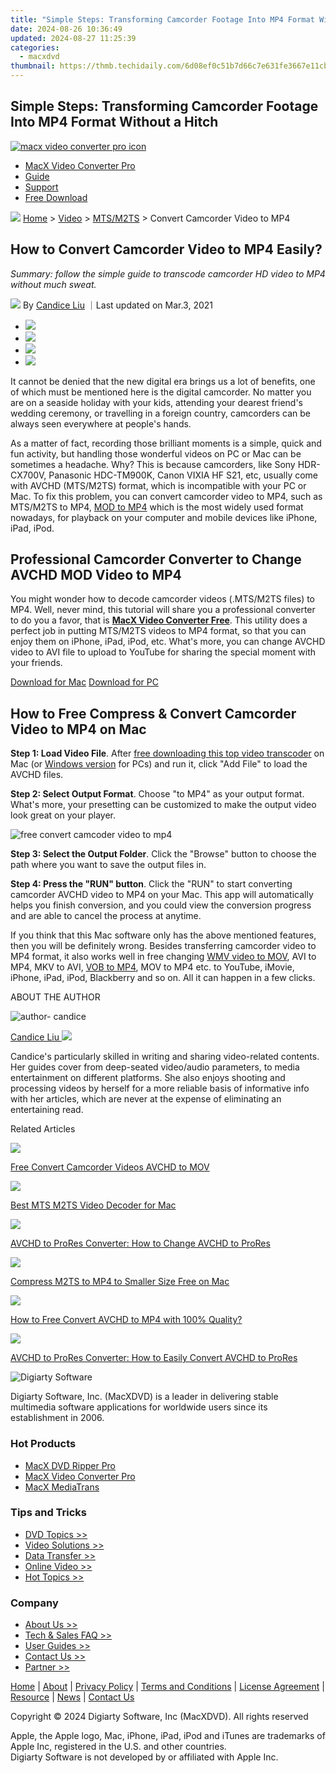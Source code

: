 ```yaml
---
title: "Simple Steps: Transforming Camcorder Footage Into MP4 Format Without a Hitch"
date: 2024-08-26 10:36:49
updated: 2024-08-27 11:25:39
categories:
  - macxdvd
thumbnail: https://thmb.techidaily.com/6d08ef0c51b7d66c7e631fe3667e11cb568cec8b149ae12a4fa97fbfe5c6637e.jpg
---
```


## Simple Steps: Transforming Camcorder Footage Into MP4 Format Without a Hitch

[![macx video converter pro icon](https://www.macxdvd.com/mac-dvd-video-converter-how-to/../image-style/new-seo/icon11.png)](https://tools.techidaily.com/macxdvd/products/)

* [MacX Video Converter Pro](https://tools.techidaily.com/macxdvd/products/)
* [Guide](https://tools.techidaily.com/macxdvd/products/)
* [Support](https://tools.techidaily.com/macxdvd/products/)
* [Free Download](https://tools.techidaily.com/macxdvd/products/)



![](https://www.macxdvd.com/mac-dvd-video-converter-how-to/../image-style/new-seo/icon7.png) [Home](https://tools.techidaily.com/macxdvd/products/) \> [Video](https://tools.techidaily.com/macxdvd/products/) \> [MTS/M2TS](https://tools.techidaily.com/macxdvd/products/) \> Convert Camcorder Video to MP4

## How to Convert Camcorder Video to MP4 Easily?



_Summary: follow the simple guide to transcode camcorder HD video to MP4 without much sweat._

![](https://www.macxdvd.com/mac-dvd-video-converter-how-to/../image-style/new-seo/icon6.png) By [Candice Liu](https://tools.techidaily.com/macxdvd/products/) ｜Last updated on Mar.3, 2021

* [![](https://www.macxdvd.com/mac-dvd-video-converter-how-to/../image-style/new-seo/share-fa.jpg)](https://www.facebook.com/sharer/sharer.php?u=https://www.macxdvd.com/mac-dvd-video-converter-how-to/convert-camcorder-video-to-mp4.htm)
* [![](https://www.macxdvd.com/mac-dvd-video-converter-how-to/../image-style/new-seo/share-tw.jpg)](https://twitter.com/intent/tweet?url=https://www.macxdvd.com/mac-dvd-video-converter-how-to/convert-camcorder-video-to-mp4.htm&text=)
* [![](https://www.macxdvd.com/mac-dvd-video-converter-how-to/../image-style/new-seo/share-go.jpg)](https://pinterest.com/pin/create/button/?url=https://www.macxdvd.com/mac-dvd-video-converter-how-to/convert-camcorder-video-to-mp4.htm&media=&description=)
* [![](https://www.macxdvd.com/mac-dvd-video-converter-how-to/../image-style/new-seo/share-in.jpg)](https://www.linkedin.com/shareArticle?mini=true&url=https://www.macxdvd.com/mac-dvd-video-converter-how-to/convert-camcorder-video-to-mp4.htm&title=&summary=&source=)

It cannot be denied that the new digital era brings us a lot of benefits, one of which must be mentioned here is the digital camcorder. No matter you are on a seaside holiday with your kids, attending your dearest friend's wedding ceremony, or travelling in a foreign country, camcorders can be always seen everywhere at people's hands. 

As a matter of fact, recording those brilliant moments is a simple, quick and fun activity, but handling those wonderful videos on PC or Mac can be sometimes a headache. Why? This is because camcorders, like Sony HDR-CX700V, Panasonic HDC-TM900K, Canon VIXIA HF S21, etc, usually come with AVCHD (MTS/M2TS) format, which is incompatible with your PC or Mac. To fix this problem, you can convert camcorder video to MP4, such as MTS/M2TS to MP4, [MOD to MP4](https://tools.techidaily.com/macxdvd/products/) which is the most widely used format nowadays, for playback on your computer and mobile devices like iPhone, iPad, iPod.

## Professional Camcorder Converter to Change AVCHD MOD Video to MP4

You might wonder how to decode camcorder videos (.MTS/M2TS files) to MP4\. Well, never mind, this tutorial will share you a professional converter to do you a favor, that is [**MacX Video Converter Free**](https://tools.techidaily.com/macxdvd/products/). This utility does a perfect job in putting MTS/M2TS videos to MP4 format, so that you can enjoy them on iPhone, iPad, iPod, etc. What's more, you can change AVCHD video to AVI file to upload to YouTube for sharing the special moment with your friends.

[Download for Mac](https://tools.techidaily.com/macxdvd/products/) [Download for PC](https://tools.techidaily.com/macxdvd/products/) 

## How to Free Compress & Convert Camcorder Video to MP4 on Mac

**Step 1: Load Video File**. After [free downloading this top video transcoder](https://tools.techidaily.com/macxdvd/products/) on Mac (or [Windows version](https://tools.techidaily.com/macxdvd/products/) for PCs) and run it, click "Add File" to load the AVCHD files.

**Step 2: Select Output Format**. Choose "to MP4" as your output format. What's more, your presetting can be customized to make the output video look great on your player.

![free convert camcoder video to mp4](https://www.macxdvd.com/mac-dvd-video-converter-how-to/article-image/mvcf-convert-mov.png) 

**Step 3: Select the Output Folder**. Click the "Browse" button to choose the path where you want to save the output files in.

**Step 4: Press the "RUN" button**. Click the "RUN" to start converting camcorder AVCHD video to MP4 on your Mac. This app will automatically helps you finish conversion, and you could view the conversion progress and are able to cancel the process at anytime.

If you think that this Mac software only has the above mentioned features, then you will be definitely wrong. Besides transferring camcorder video to MP4 format, it also works well in free changing [WMV video to MOV](https://tools.techidaily.com/macxdvd/products/), AVI to MP4, MKV to AVI, [VOB to MP4](https://tools.techidaily.com/macxdvd/products/), MOV to MP4 etc. to YouTube, iMovie, iPhone, iPad, iPod, Blackberry and so on. All it can happen in a few clicks.

ABOUT THE AUTHOR

![author- candice](https://www.macxdvd.com/mac-dvd-video-converter-how-to/../image-style/new-seo/candice.png) 

[Candice Liu ![](https://www.macxdvd.com/mac-dvd-video-converter-how-to/../image-style/new-seo/share-in1.jpg)](https://www.linkedin.com/in/candice-liu-444483a3/) 

Candice's particularly skilled in writing and sharing video-related contents. Her guides cover from deep-seated video/audio parameters, to media entertainment on different platforms. She also enjoys shooting and processing videos by herself for a more reliable basis of informative info with her articles, which are never at the expense of eliminating an entertaining read.



Related Articles

![](https://www.macxdvd.com/mac-dvd-video-converter-how-to/../image-style/new-seo/pic7.jpg)

[Free Convert Camcorder Videos AVCHD to MOV](https://tools.techidaily.com/macxdvd/products/) 

![](https://www.macxdvd.com/mac-dvd-video-converter-how-to/../image-style/new-seo/pic6.jpg)

[Best MTS M2TS Video Decoder for Mac](https://tools.techidaily.com/macxdvd/products/) 

![](https://www.macxdvd.com/mac-dvd-video-converter-how-to/../image-style/new-seo/pic5.jpg)

[AVCHD to ProRes Converter: How to Change AVCHD to ProRes](https://tools.techidaily.com/macxdvd/products/) 

![](https://www.macxdvd.com/mac-dvd-video-converter-how-to/../image-style/new-seo/pic4.jpg)

[Compress M2TS to MP4 to Smaller Size Free on Mac](https://tools.techidaily.com/macxdvd/products/) 

![](https://www.macxdvd.com/mac-dvd-video-converter-how-to/../image-style/new-seo/pic3.jpg)

[How to Free Convert AVCHD to MP4 with 100% Quality?](https://tools.techidaily.com/macxdvd/products/) 

![](https://www.macxdvd.com/mac-dvd-video-converter-how-to/../image-style/new-seo/pic2.jpg)

[AVCHD to ProRes Converter: How to Easily Convert AVCHD to ProRes](https://tools.techidaily.com/macxdvd/products/) 



![Digiarty Software](https://www.macxdvd.com/mac-dvd-video-converter-how-to/../icon/logo.png) 

Digiarty Software, Inc. (MacXDVD) is a leader in delivering stable multimedia software applications for worldwide users since its establishment in 2006.

### Hot Products

* [MacX DVD Ripper Pro](https://tools.techidaily.com/macxdvd/products/)
* [MacX Video Converter Pro](https://tools.techidaily.com/macxdvd/products/)
* [MacX MediaTrans](https://tools.techidaily.com/macxdvd/products/)

### Tips and Tricks

* [DVD Topics >>](https://tools.techidaily.com/macxdvd/products/)
* [Video Solutions >>](https://tools.techidaily.com/macxdvd/products/)
* [Data Transfer >>](https://tools.techidaily.com/macxdvd/products/)
* [Online Video >>](https://tools.techidaily.com/macxdvd/products/)
* [Hot Topics >>](https://tools.techidaily.com/macxdvd/products/)

### Company

* [About Us >>](https://tools.techidaily.com/macxdvd/products/)
* [Tech & Sales FAQ >>](https://tools.techidaily.com/macxdvd/products/)
* [User Guides >>](https://tools.techidaily.com/macxdvd/products/)
* [Contact Us >>](https://tools.techidaily.com/macxdvd/products/)
* [Partner >>](https://tools.techidaily.com/macxdvd/products/)



[Home](https://tools.techidaily.com/macxdvd/products/) | [About](https://tools.techidaily.com/macxdvd/products/) | [Privacy Policy](https://tools.techidaily.com/macxdvd/products/) | [Terms and Conditions](https://tools.techidaily.com/macxdvd/products/) | [License Agreement](https://tools.techidaily.com/macxdvd/products/) | [Resource](https://tools.techidaily.com/macxdvd/products/) | [News](https://tools.techidaily.com/macxdvd/products/) | [Contact Us](https://tools.techidaily.com/macxdvd/products/)

Copyright © 2024 Digiarty Software, Inc (MacXDVD). All rights reserved

Apple, the Apple logo, Mac, iPhone, iPad, iPod and iTunes are trademarks of Apple Inc, registered in the U.S. and other countries.  
Digiarty Software is not developed by or affiliated with Apple Inc.

<ins class="adsbygoogle"
     style="display:block"
     data-ad-format="autorelaxed"
     data-ad-client="ca-pub-7571918770474297"
     data-ad-slot="1223367746"></ins>



<ins class="adsbygoogle"
     style="display:block"
     data-ad-client="ca-pub-7571918770474297"
     data-ad-slot="8358498916"
     data-ad-format="auto"
     data-full-width-responsive="true"></ins>

